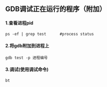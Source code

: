 ## GDB调试正在运行的程序（附加）

#### 1.查看进程pid

```shell
ps -ef | grep test		#process status
```

#### 2.将gdb附加到进程上

```shell
gdb test -p 进程编号
```

#### 3.调试(使用调试命令)

```shell
bt
```

